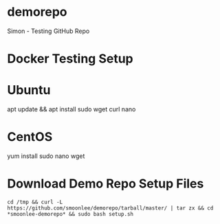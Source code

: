 # demorepo
Simon - Testing GitHub Repo

# Docker Testing Setup 

# Ubuntu
apt update && apt install sudo wget curl nano

# CentOS 
yum install sudo nano wget 

# Download Demo Repo Setup Files
```shell
cd /tmp && curl -L https://github.com/smoonlee/demorepo/tarball/master/ | tar zx && cd *smoonlee-demorepo* && sudo bash setup.sh
```
